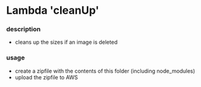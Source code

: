 # Lambda 'cleanUp'

### description
- cleans up the sizes if an image is deleted

### usage
- create a zipfile with the contents of this folder (including node_modules)
- upload the zipfile to AWS